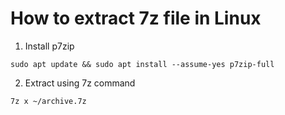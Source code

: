 # How to extract 7z file in Linux

1. Install p7zip

```console
sudo apt update && sudo apt install --assume-yes p7zip-full
```

2. Extract using 7z command

```console
7z x ~/archive.7z
```

